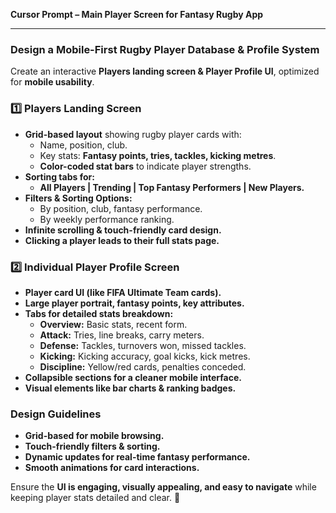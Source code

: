 **Cursor Prompt – Main Player Screen for Fantasy Rugby App**

---

### **Design a Mobile-First Rugby Player Database & Profile System**

Create an interactive **Players landing screen & Player Profile UI**, optimized for **mobile usability**.

### **1️⃣ Players Landing Screen**

- **Grid-based layout** showing rugby player cards with:
  - Name, position, club.
  - Key stats: **Fantasy points, tries, tackles, kicking metres**.
  - **Color-coded stat bars** to indicate player strengths.
- **Sorting tabs for:**
  - **All Players | Trending | Top Fantasy Performers | New Players.**
- **Filters & Sorting Options:**
  - By position, club, fantasy performance.
  - By weekly performance ranking.
- **Infinite scrolling & touch-friendly card design.**
- **Clicking a player leads to their full stats page.**

### **2️⃣ Individual Player Profile Screen**

- **Player card UI (like FIFA Ultimate Team cards).**
- **Large player portrait, fantasy points, key attributes.**
- **Tabs for detailed stats breakdown:**
  - **Overview:** Basic stats, recent form.
  - **Attack:** Tries, line breaks, carry meters.
  - **Defense:** Tackles, turnovers won, missed tackles.
  - **Kicking:** Kicking accuracy, goal kicks, kick metres.
  - **Discipline:** Yellow/red cards, penalties conceded.
- **Collapsible sections for a cleaner mobile interface.**
- **Visual elements like bar charts & ranking badges.**

### **Design Guidelines**

- **Grid-based for mobile browsing.**
- **Touch-friendly filters & sorting.**
- **Dynamic updates for real-time fantasy performance.**
- **Smooth animations for card interactions.**

Ensure the **UI is engaging, visually appealing, and easy to navigate** while keeping player stats detailed and clear. 🚀
